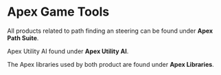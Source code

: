 # Apex Game Tools

All products related to path finding an steering can be found under **Apex Path Suite**.

Apex Utility AI found under **Apex Utility AI**.

The Apex libraries used by both product are found under **Apex Libraries**.


